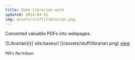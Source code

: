 ```yaml
---
title: Some librarian work
updated: 2014-04-01 
img: assets/stuff/librarian.png
---
```


Converted valuable PDFs into webpages.

![Librarian]({{ site.baseurl }}/assets/stuff/librarian.png) [view](http://ajsingh273.github.io/re/home)

`PDFs` `Markdown` 